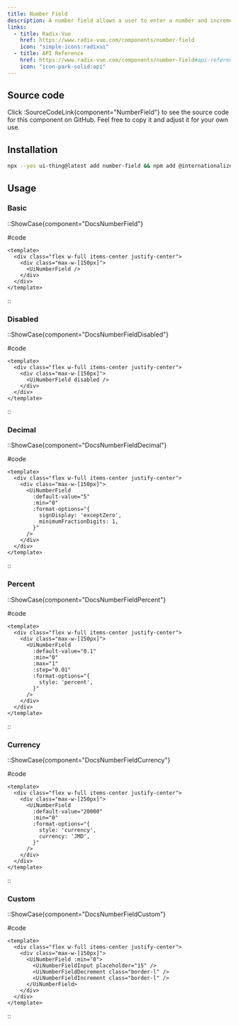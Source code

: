 ```yaml
---
title: Number Field
description: A number field allows a user to enter a number and increment or decrement the value using stepper buttons.
links:
  - title: Radix-Vue
    href: https://www.radix-vue.com/components/number-field
    icon: "simple-icons:radixui"
  - title: API Reference
    href: https://www.radix-vue.com/components/number-field#api-reference
    icon: "icon-park-solid:api"
---
```


## Source code

Click :SourceCodeLink{component="NumberField"} to see the source code for this component on GitHub. Feel free to copy it and adjust it for your own use.

## Installation

```bash
npx --yes ui-thing@latest add number-field && npm add @internationalized/number
```

## Usage

### Basic

::ShowCase{component="DocsNumberField"}

#code

```vue [DocsNumberField.vue]
<template>
  <div class="flex w-full items-center justify-center">
    <div class="max-w-[150px]">
      <UiNumberField />
    </div>
  </div>
</template>
```

::

### Disabled

::ShowCase{component="DocsNumberFieldDisabled"}

#code

```vue [DocsNumberFieldDisabled.vue]
<template>
  <div class="flex w-full items-center justify-center">
    <div class="max-w-[150px]">
      <UiNumberField disabled />
    </div>
  </div>
</template>
```

::

### Decimal

::ShowCase{component="DocsNumberFieldDecimal"}

#code

```vue [DocsNumberFieldDecimal.vue]
<template>
  <div class="flex w-full items-center justify-center">
    <div class="max-w-[150px]">
      <UiNumberField
        :default-value="5"
        :min="0"
        :format-options="{
          signDisplay: 'exceptZero',
          minimumFractionDigits: 1,
        }"
      />
    </div>
  </div>
</template>
```

::

### Percent

::ShowCase{component="DocsNumberFieldPercent"}

#code

```vue [DocsNumberFieldPercent.vue]
<template>
  <div class="flex w-full items-center justify-center">
    <div class="max-w-[150px]">
      <UiNumberField
        :default-value="0.1"
        :min="0"
        :max="1"
        :step="0.01"
        :format-options="{
          style: 'percent',
        }"
      />
    </div>
  </div>
</template>
```

::

### Currency

::ShowCase{component="DocsNumberFieldCurrency"}

#code

```vue [DocsNumberFieldCurrency.vue]
<template>
  <div class="flex w-full items-center justify-center">
    <div class="max-w-[250px]">
      <UiNumberField
        :default-value="20000"
        :min="0"
        :format-options="{
          style: 'currency',
          currency: 'JMD',
        }"
      />
    </div>
  </div>
</template>
```

::

### Custom

::ShowCase{component="DocsNumberFieldCustom"}

#code

```vue [DocsNumberFieldCustom.vue]
<template>
  <div class="flex w-full items-center justify-center">
    <div class="max-w-[150px]">
      <UiNumberField :min="0">
        <UiNumberFieldInput placeholder="15" />
        <UiNumberFieldDecrement class="border-l" />
        <UiNumberFieldIncrement class="border-l" />
      </UiNumberField>
    </div>
  </div>
</template>
```

::
